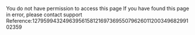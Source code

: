 You do not have permission to access this page If you have found this page in error, please contact support Reference:127959943249639561581216973695507962601120034968299102359
